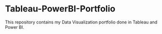# Tableau-PowerBI-Portfolio
This repository contains my Data Visualization portfolio done in Tableau and Power BI.
